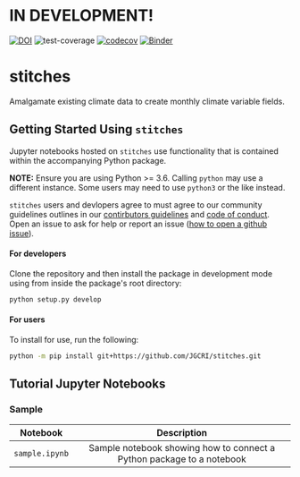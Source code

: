 # IN DEVELOPMENT!

 [![DOI](https://zenodo.org/badge/317969428.svg)](https://zenodo.org/badge/latestdoi/317969428) ![test-coverage](https://github.com/JGCRI/stitches/workflows/build/badge.svg) [![codecov](https://codecov.io/gh/JGCRI/stitches/branch/main/graph/badge.svg)](https://codecov.io/gh/JGCRI/stitches) [![Binder](https://mybinder.org/badge_logo.svg)](https://mybinder.org/v2/gh/JGCRI/stitches.git/main?filepath=notebooks%2Fsample.ipynb)

# stitches
Amalgamate existing climate data to create monthly climate variable fields.

## Getting Started Using `stitches`
Jupyter notebooks hosted on `stitches` use functionality that is contained within the accompanying Python package.  

**NOTE:**  Ensure you are using Python >= 3.6.  Calling `python` may use a different instance.  Some users may need to use `python3` or the like instead.

`stitches`  users and devlopers agree to must agree to our community guidelines outlines in our [contirbutors guidelines](CONTRIBUTING.md) and [code of conduct](CODE_OF_CONDUCT.md). Open an issue to ask for help or report an issue ([how to open a github issue](https://docs.github.com/en/enterprise-server@3.1/issues/tracking-your-work-with-issues/creating-an-issue)). 

#### For developers
Clone the repository and then install the package in development mode using from inside the package's root directory:
```bash
python setup.py develop
```

#### For users
To install for use, run the following:
```bash
python -m pip install git+https://github.com/JGCRI/stitches.git
```

## Tutorial Jupyter Notebooks
### Sample
| Notebook | Description |
|:-:|:-:|
| `sample.ipynb` | Sample notebook showing how to connect a Python package to a notebook |
